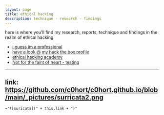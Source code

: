 ```yaml
---
layout: page
title: ethical hacking
description: technique - research - findings
---
```


here is where you'll find my research, reports, technique and findings in the realm
of ethical hacking.

- [i guess im a professional](https://www.hackthebox.com/achievement/badge/712007/216)
- [have a look @ my hack the box profile](https://app.hackthebox.com/profile/712007)
- [ethical hacking academy](https://referral.hackthebox.com/mzAX8lj)
- [Not for the faint of heart - testing](http://canarytokens.com/feedback/stuff/szlpow02i51zlb5hb7uvv5tcn/submit.aspx)

---
link: https://github.com/c0hort/c0hort.github.io/blob/main/_pictures/surricata2.png
---

`="![suricata](" + this.link + ")"`
